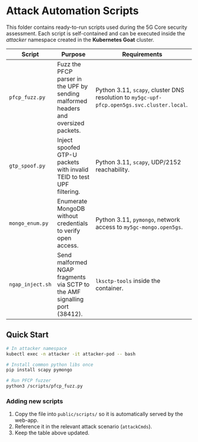 # Attack Automation Scripts

This folder contains ready-to-run scripts used during the 5G Core security assessment.  Each script is self-contained and can be executed inside the *attacker* namespace created in the **Kubernetes Goat** cluster.

| Script | Purpose | Requirements |
|--------|---------|--------------|
| `pfcp_fuzz.py` | Fuzz the PFCP parser in the UPF by sending malformed headers and oversized packets. | Python 3.11, `scapy`, cluster DNS resolution to `my5gc-upf-pfcp.open5gs.svc.cluster.local`. |
| `gtp_spoof.py` | Inject spoofed GTP-U packets with invalid TEID to test UPF filtering. | Python 3.11, `scapy`, UDP/2152 reachability. |
| `mongo_enum.py` | Enumerate MongoDB without credentials to verify open access. | Python 3.11, `pymongo`, network access to `my5gc-mongo.open5gs`. |
| `ngap_inject.sh` | Send malformed NGAP fragments via SCTP to the AMF signalling port (38412). | `lksctp-tools` inside the container. |

## Quick Start

```bash
# In attacker namespace
kubectl exec -n attacker -it attacker-pod -- bash

# Install common python libs once
pip install scapy pymongo

# Run PFCP fuzzer
python3 /scripts/pfcp_fuzz.py
```

### Adding new scripts
1. Copy the file into `public/scripts/` so it is automatically served by the web-app.  
2. Reference it in the relevant attack scenario (`attackCmds`).  
3. Keep the table above updated. 